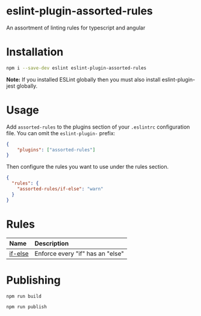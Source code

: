 # eslint-plugin-assorted-rules
An assortment of linting rules for typescript and angular

# Installation
```bash
npm i --save-dev eslint eslint-plugin-assorted-rules
```

**Note:** If you installed ESLint globally then you must also install eslint-plugin-jest globally.

# Usage
Add `assorted-rules` to the plugins section of your `.eslintrc` configuration file. You can omit the `eslint-plugin-` prefix:

```json
{
    "plugins": ["assorted-rules"]
}
```

Then configure the rules you want to use under the rules section.

```json
{
  "rules": {
    "assorted-rules/if-else": "warn"
  }
}
```

# Rules

| Name              | Description                      |
| :---------------- | :------------------------------- |
| [if-else](docs/rules/if-else.md)           | Enforce every "if" has an "else" |

##
# Publishing

```bash
npm run build
```
```bash
npm run publish
```